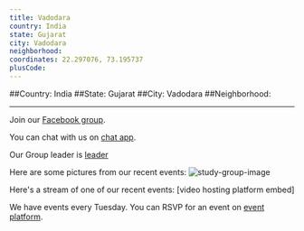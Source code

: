 ```yaml
---
title: Vadodara
country: India
state: Gujarat
city: Vadodara
neighborhood: 
coordinates: 22.297076, 73.195737
plusCode:
---
```


##Country: India
##State: Gujarat
##City: Vadodara
##Neighborhood: 
*****
Join our [Facebook group](https://www.facebook.com/groups/free.code.camp.vadodara).

You can chat with us on [chat app]().

Our Group leader is [leader]()

Here are some pictures from our recent events:
![study-group-image]()

Here's a stream of one of our recent events:
[video hosting platform embed]

We have events every Tuesday. You can RSVP for an event on [event platform]().
